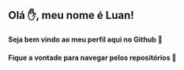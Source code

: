 ## Olá ✋, meu nome é Luan!
#### Seja bem vindo ao meu perfil aqui no Github 👊
#### Fique a vontade para navegar pelos repositórios 🤝

<!--
**luangust4vo/luangust4vo** is a ✨ _special_ ✨ repository because its `README.md` (this file) appears on your GitHub profile.

Here are some ideas to get you started:

- 🔭 I’m currently working on ...
- 🌱 I’m currently learning ...
- 👯 I’m looking to collaborate on ...
- 🤔 I’m looking for help with ...
- 💬 Ask me about ...
- 📫 How to reach me: ...
- 😄 Pronouns: ...
- ⚡ Fun fact: ...
-->
